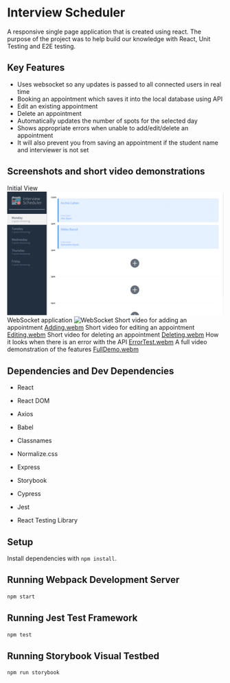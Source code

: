 # Interview Scheduler
A responsive single page application that is created using react. The purpose of the project was to help build our knowledge with React, Unit Testing and E2E testing.

## Key Features
- Uses websocket so any updates is passed to all connected users in real time
- Booking an appointment which saves it into the local database using API
- Edit an existing appointment
- Delete an appointment
- Automatically updates the number of spots for the selected day
- Shows appropriate errors when unable to add/edit/delete an appointment
- It will also prevent you from saving an appointment if the student name and interviewer is not set

## Screenshots and short video demonstrations
Initial View
!["Initial View"](https://github.com/JonixB/scheduler/blob/master/docs/Initial.png?raw=true)
WebSocket application
![WebSocket](https://user-images.githubusercontent.com/113629390/213374031-8fc43872-199b-4de3-ad76-96558246030e.gif)
Short video for adding an appointment
[Adding.webm](https://user-images.githubusercontent.com/113629390/213372305-f51fd811-122f-4443-b3fd-c2b86e85b4f7.webm)
Short video for editing an appointment
[Editing.webm](https://user-images.githubusercontent.com/113629390/213372331-9379a875-812a-4e83-af00-73cd4efe30af.webm)
Short video for deleting an appointment
[Deleting.webm](https://user-images.githubusercontent.com/113629390/213372361-d60f309c-3b61-46b3-aac7-ebb6bb088205.webm)
How it looks when there is an error with the API
[ErrorTest.webm](https://user-images.githubusercontent.com/113629390/213372407-7228fedc-80fd-459f-b26f-de936fb51928.webm)
A full video demonstration of the features
[FullDemo.webm](https://user-images.githubusercontent.com/113629390/213372439-01f31215-bab3-4527-906e-e17286e4c8fe.webm)

## Dependencies and Dev Dependencies

- React
- React DOM
- Axios
- Babel
- Classnames
- Normalize.css
- Express

- Storybook
- Cypress
- Jest
- React Testing Library

## Setup

Install dependencies with `npm install`.

## Running Webpack Development Server

```sh
npm start
```

## Running Jest Test Framework

```sh
npm test
```

## Running Storybook Visual Testbed

```sh
npm run storybook
```
